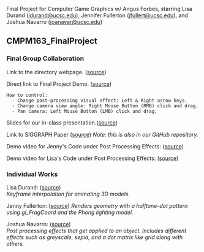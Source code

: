 Final Project for Computer Game Graphics w/ Angus Forbes, starring Lisa Durand (ldurand@ucsc.edu), Jennifer Fullerton (jfullert@ucsc.edu), and Joshua Navarro (joanavar@ucsc.edu)

## CMPM163_FinalProject


### Final Group Collaboration

Link to the directory webpage. ([source](https://jenfullerton.github.io/CMPM163_FinalProject))

Direct link to Final Project Demo. ([source](https://jenfullerton.github.io/CMPM163_FinalProject/FinalProject_Full/finalIndex.html))

    How to control:
      - Change post-processing visual effect: Left & Right arrow keys.
      - Change camera view angle: Right Mouse Button (RMB) click and drag.
      - Pan camera: Left Mouse Button (LMB) click and drag.

Slides for our in-class presentation.([source](https://docs.google.com/presentation/d/17jqcwxLjDDPo3E5A8rVEcFwYzdvr0abvMZQhG1RgUuk/edit?usp=sharing))</small>

Link to SIGGRAPH Paper ([source](https://drive.google.com/file/d/13ALctJh0dI7tDU_YAxgeL4gYy6Dg-rti/view?usp=sharing)) _Note: this is also in our GitHub repository._</small>

Demo video for Jenny's Code under Post Processing Effects: ([source](https://youtu.be/TqmUfhQraVk))</small>

Demo video for Lisa's Code under Post Processing Effects: ([source](https://youtu.be/baPAJ2B4WJs))</small>

### Individual Works
Lisa Durand:
([source](https://jenfullerton.github.io/CMPM163_FinalProject/IndividualWork/LisasFinalProjectWork/LisasFinal/FinalProject1.html))</small>  
  _Keyframe interpolation for animating 3D models._

Jenny Fullerton:
([source](https://jenfullerton.github.io/CMPM163_FinalProject/IndividualWork/JennysFinalProject/jfullertFinalTest.html))</small>
_Renders geometry with a halftone-dot pattern using gl_FragCoord and the Phong lighting model._

Joshua Navarro:
([source](https://jenfullerton.github.io/CMPM163_FinalProject/IndividualWork/NavarroFinalProject/FinalProject/pages/finalIndex.html))</small>  
  _Post processing effects that get applied to an object. Includes different effects such as greyscale, sepia, and a dot matrix like grid along with others._
